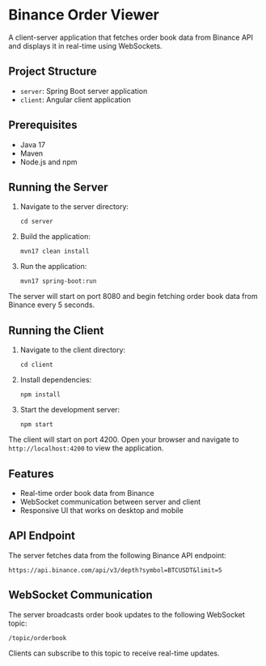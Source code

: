 # Binance Order Viewer

A client-server application that fetches order book data from Binance API and displays it in real-time using WebSockets.

## Project Structure

- `server`: Spring Boot server application
- `client`: Angular client application

## Prerequisites

- Java 17
- Maven
- Node.js and npm

## Running the Server

1. Navigate to the server directory:
   ```
   cd server
   ```

2. Build the application:
   ```
   mvn17 clean install
   ```

3. Run the application:
   ```
   mvn17 spring-boot:run
   ```

The server will start on port 8080 and begin fetching order book data from Binance every 5 seconds.

## Running the Client

1. Navigate to the client directory:
   ```
   cd client
   ```

2. Install dependencies:
   ```
   npm install
   ```

3. Start the development server:
   ```
   npm start
   ```

The client will start on port 4200. Open your browser and navigate to `http://localhost:4200` to view the application.

## Features

- Real-time order book data from Binance
- WebSocket communication between server and client
- Responsive UI that works on desktop and mobile

## API Endpoint

The server fetches data from the following Binance API endpoint:
```
https://api.binance.com/api/v3/depth?symbol=BTCUSDT&limit=5
```

## WebSocket Communication

The server broadcasts order book updates to the following WebSocket topic:
```
/topic/orderbook
```

Clients can subscribe to this topic to receive real-time updates.
